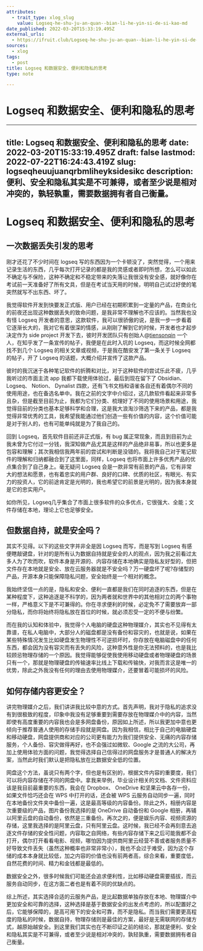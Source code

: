 ```yaml
---
attributes:
  - trait_type: xlog_slug
    value: Logseq-he-shu-ju-an-quan--bian-li-he-yin-si-de-si-kao-md
date_published: 2022-03-20T15:33:19.495Z
external_urls:
  - https://ifruit.club/Logseq-he-shu-ju-an-quan--bian-li-he-yin-si-de-si-kao-md
sources:
  - xlog
tags:
  - post
title: Logseq 和数据安全、便利和隐私的思考
type: note

---
```


# Logseq 和数据安全、便利和隐私的思考

---
title: Logseq 和数据安全、便利和隐私的思考
date: 2022-03-20T15:33:19.495Z
draft: false
lastmod: 2022-07-22T16:24:43.419Z
slug: logseqheuujuanqrbmliheyksidesikc
description: 便利、安全和隐私其实是不可兼得，或者至少说是相对冲突的，孰轻孰重，需要数据拥有者自己衡量。
---


# Logseq 和数据安全、便利和隐私的思考

## 一次数据丢失引发的思考

刚才还花了不少时间在 logseq 写的东西因为一个卡顿没了，突然觉得，一个用来记录生活的东西，几乎每次打开记录的都是我的灵感或者即时所想，怎么可以如此不确定与不保险，这种不确定和不稳定带来的失落让我很没有安全感，就好像你在考试前一天准备好了所有文具，但是在考试当天用的时候，明明自己试过好使的笔突然就写不出东西、坏了。

我觉得软件开发到快要发正式版、用户已经在初期积累到一定量的产品，在商业化的前夜还出现这种数据丢失的致命问题，是我非常不理解也不应该的。当然我也没有怪 Logseq 开发者的意思，这款软件，我可以很骄傲的说，是我一步一步看着它逐渐长大的，我对它有着很深的情感，从刚刚了解到它的时候，开发者也才起步决定作为 side project 开发下去，彼时开发团队只有创始人@[tiensonqin](https://twitter.com/tiensonqin) 一个人，在知乎发了一条宣传的帖子，我便是在此时入坑的 Logseq，而这时候全网都找不到几个 Logseq 的相关文章或视频，于是我在酷安发了第一条关于 Logseq 的帖子，开了 Logseq 的话题，大概介绍并宣传了这款产品。

彼时的我沉迷于各种笔记软件的折腾和对比，对于这种软件的尝试乐此不疲，几乎我听过的市面主流 app 我都下载使用体验过，最后到现在留下了 Obsidian、 Logseq、 Notion、 Dynalist 四款，还有飞书文档和语雀各自还有着偶尔不同的使用用途，也在备选名单中。我在之前的文字中介绍过，这几款软件看起来非常多且杂，但是截至目前为止，我都为它们分类、梳理好了不同的使用场景和用途，我觉得目前的分类也基本足够科学和合理，这是我大浪淘沙筛选下来的产品，都是我觉得非常优秀的工具，我希望我能通过他们创造一些有价值的内容，这个价值可能是对于别人的，也有可能单纯就是为了我自己的。

回到 Logseq，首先软件目前还非正式版，有 bug 属正常现象，而且到目前为止我未曾为它付过一分钱，我深知做产品尤其是这样的产品绝非易事，所以也更多是包容和理解；其次我相信我两年前的尝试和判断是没错的。我将我自己对于笔记软件的理解和归纳都融合到了这里面，同样，Logseq 也将市面上许多优秀产品的优点集合到了自己身上。毫无疑问 Logseq 会是一款非常有前景的产品，它有非常大的想法和愿景，也有着忠实的用户群、良好的口碑、优质的社区，有眼光、有实力的投资人，它的前途肯定是光明的，我也希望它的前景是光明的，因为我本身就是它的忠实用户。

如你所见，Logseq几乎集合了市面上很多软件的众多优点，它很强大、全能；文件存储在本地，理论上它也足够安全。


## 但数据自持，就是安全吗？

其实不见得。以下的这些文字并非全是因 Logseq 而写，而是写到 Logseq 有感便瞎敲键盘，针对的是所有认为数据自持就是安全的人的观点，因为我之前看过太多人为了吹而吹，软件本身是开源的、内容存储在本地确实是隐私友好型的，但把文件存在本地就是安全、放在云服务器就是不安全吗？万一硬盘坏了呢?存储型的产品，开源本身只能保障隐私问题，安全始终是一个相对的概念。

我始终坚信一点的是，隐私和安全、便利一直都是我们在同时追逐的东西，但是在某种程度下，这种追逐是不科学的，因为两者就和世界中的其他相对立的两个事物一样，严格意义下是不可兼得的。你在寻求便利的时候，必定免不了需要放弃一部分隐私，而你将始终将隐私放在首位的时候，就必须忍受一定的不便与纷繁。

而在我的认知和体验中，我觉得个人电脑的硬盘这种物理媒介，其实也不见得有太靠谱，在私人电脑中，大部分人的磁盘都是没有备份和容灾的，也就是说，如果在某些特殊情况发生比如硬盘发生物理性不可逆损坏时，你存放在电脑磁盘中的任何东西，都会因为没有容灾而有丢失的风险，这种意外性是你无法预料的，也是我比较顾忌物理存储的一个原因。我觉得能够促使我使用移动硬盘或者物理硬盘的场景只有一个，那就是物理硬盘的传输速率比线上下载和传输快，对我而言这是唯一的优势，除此之外我没有任何的理由去使用物理媒介，还要冒着可能损坏的风险。


## 如何存储内容更安全？

讲完物理媒介之后，我们讲讲我比较中意的方式。首先声明，我对于隐私的追求没有到很极致的程度，印象中我没有足够重要到需要存放在物理媒介中的内容，当然即使有高度重要的内容我也会是多网盘备份，原因如上所述，所以我更加中意也更倾向于推荐普通人使用的存储手段就是网盘。因为我相信，相比于自己的电脑硬盘和移动硬盘，网盘提供商和对应的公司更有能力为我们提供安全、无痛的内容存储服务，个人备份、容灾做得再好，也不会强过如微软、Google 之流的大公司，再加上使用体验方面的问题，我觉得选择自己信得过的网盘服务才是普通人的解决方案，当然此时我们默认是把隐私放在比数据安全低的位置。

网盘这个方法，虽说只有两个字，但也是有区别的，根据文件内容的重要度，我们可以将内容存储在不同的网盘中。拿我来举例，毕业设计相关的文档、文件资料应该是我目前最重要的东西，我会在 Dropbox、 OneDrive 和坚果云中各存一份，如果文件恰巧还会在 WPS 中打开的话，还会被 WPS 云服务自动同步一遍，同时在本地备份文件夹中备份一遍，这是最高等级的内容备份。除此之外，相册内容是次重要级的产品，图片备份我选择的是 OneDrive 自动备份和 Google 相册，再辅以阿里云盘的自动备份，依然是三重备份。再次之的，便是娱乐内容、视频资源的存储，这里我选择的是阿里云盘，只有阿里云盘。这时候，我已经不会再刻意去追逐文件存储的安全性问题，内容取之自网络，有些内容存储下来之后可能我都不会打开，偶尔打开看看电影、视频，哪怕因为提供商阿里云经营不善或者服务质量不好导致文件丢失（虽然这种概率也非常非常小），我也不会过于难受，因为这个存储的成本本身就比较低，加之内容的价值也没有前两者高，综合来看，重要度低，自然花费的时间、精力和金钱都是最低的。

数据安全之外，很多时候我们可能还会追求便利性，比如移动硬盘需要插拔，而云服务自动同步，在这方面二者也是有着不同的优缺点的。

综上所述，其实选择合适的云服务产品，是比起数据单独存放在本地、物理媒介中更加安全和可靠的选择，这种选择是基于数据安全的出发点考虑的，所以配置好之后，它能够保障的，是高可用下的安全和可靠，而不是隐私。而当我们需要更高程度的隐私的时候，数据自持，物理存储则是最佳的方案，最好是无需联网的存储方式，越原始越安全。到这里我们其实也在不断印证之前的结论，那就是便利、安全和隐私其实是不可兼得，或者至少说是相对冲突的，孰轻孰重，需要数据拥有者自己衡量。